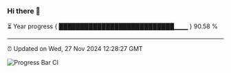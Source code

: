 ### Hi there 👋

⏳ Year progress { ███████████████████████████▁▁▁ } 90.58 %

---

⏰ Updated on Wed, 27 Nov 2024 12:28:27 GMT

![Progress Bar CI](https://github.com/liununu/liununu/workflows/Progress%20Bar%20CI/badge.svg)
